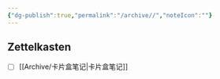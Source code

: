 ```yaml
---
{"dg-publish":true,"permalink":"/archive//","noteIcon":""}
---
```



## Zettelkasten

- [ ] [[Archive/卡片盒笔记\|卡片盒笔记]]





